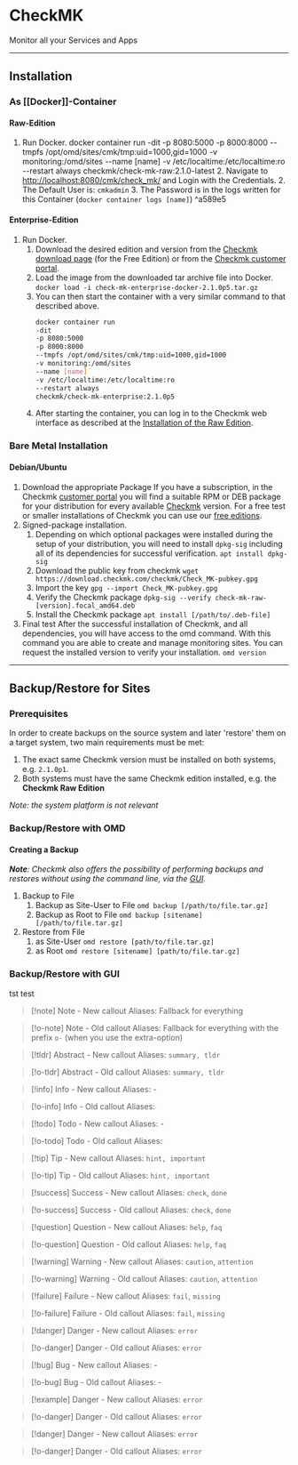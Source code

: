 # CheckMK
Monitor all your Services and Apps

---
## Installation

### As [[Docker]]-Container

#### Raw-Edition
1. Run Docker.
   docker container run 
	   -dit
	   -p 8080:5000
	   -p 8000:8000
	   --tmpfs /opt/omd/sites/cmk/tmp:uid=1000,gid=1000
	   -v monitoring:/omd/sites
	   --name [name]
	   -v /etc/localtime:/etc/localtime:ro
	   --restart always
	   checkmk/check-mk-raw:2.1.0-latest
   2. Navigate to [http://localhost:8080/cmk/check_mk/](http://localhost:8080/cmk/check_mk/) and Login with the Credentials.
	   2. The Default User is: `cmkadmin`
	   3. The Password is in the logs written for this Container (`docker container logs [name]`) ^a589e5

#### Enterprise-Edition
1. Run Docker.
	1. Download the desired edition and version from the [Checkmk download page](https://checkmk.com/download?method=docker&edition=cfe&version=stable) (for the Free Edition) or from the [Checkmk customer portal](https://portal.checkmk.com/).
	2. Load the image from the downloaded tar archive file into Docker.
		   `docker load -i check-mk-enterprise-docker-2.1.0p5.tar.gz`
	1. You can then start the container with a very similar command to that described above.
	   ```bash
	   docker container run
	   -dit
	   -p 8080:5000
	   -p 8000:8000
	   --tmpfs /opt/omd/sites/cmk/tmp:uid=1000,gid=1000
	   -v monitoring:/omd/sites
	   --name [name]
	   -v /etc/localtime:/etc/localtime:ro
	   --restart always
	   checkmk/check-mk-enterprise:2.1.0p5
	   ```
	4. After starting the container, you can log in to the Checkmk web interface as described at the [Installation of the Raw Edition](#^a589e5).

### Bare Metal Installation

#### Debian/Ubuntu
1. Download the appropriate Package
	   If you have a subscription, in the Checkmk [customer portal](https://portal.checkmk.com/)  you will find a suitable RPM or DEB package for your distribution for every available [Checkmk](https://docs.checkmk.com/latest/en/cmk_versions.html) version. For a free test or smaller installations of Checkmk you can use our [free editions](https://checkmk.com/de/download).
2. Signed-package installation.
	1. Depending on which optional packages were installed during the setup of your distribution, you will need to install `dpkg-sig` including all of its dependencies for successful verification.
		   `apt install dpkg-sig`
	2. Download the public key from checkmk
		   `wget https://download.checkmk.com/checkmk/Check_MK-pubkey.gpg`
	3. Import the key
		   `gpg --import Check_MK-pubkey.gpg`
	4. Verify the Checkmk package
		   `dpkg-sig --verify check-mk-raw-[version].focal_amd64.deb`
	5. Install the Checkmk package
		   `apt install [/path/to/.deb-file]`
3. Final test
	   After the successful installation of Checkmk, and all dependencies, you will have access to the omd command. With this command you are able to create and manage monitoring sites. You can request the installed version to verify your installation. `omd version`

---
## Backup/Restore for Sites

### Prerequisites
In order to create backups on the source system and later 'restore' them on a target system, two main requirements must be met:
1. The exact same Checkmk version must be installed on both systems, e.g. `2.1.0p1`.
2. Both systems must have the same Checkmk edition installed, e.g. the **Checkmk Raw Edition**

*Note: the system platform is not relevant*

### Backup/Restore with OMD

#### Creating a Backup
***Note**: Checkmk also offers the possibility of performing backups and restores without using the command line, via the [GUI](#^78d8ec).*

1. Backup to File
	1. Backup as Site-User to File
		   `omd backup [/path/to/file.tar.gz]`
	2. Backup as Root to File
		   `omd backup [sitename] [/path/to/file.tar.gz]`
2. Restore from File
	1. as Site-User
		   `omd restore [path/to/file.tar.gz]`
	2. as Root
		   `omd restore [sitename] [path/to/file.tar.gz]`


### Backup/Restore with GUI
tst
test


>[!note] Note - New callout
>Aliases: Fallback for everything

>[!o-note] Note - Old callout
>Aliases: Fallback for everything with the prefix `o-` (when you use the extra-option)


>[!tldr] Abstract - New callout
>Aliases: `summary, tldr`

>[!o-tldr] Abstract - Old callout
>Aliases: `summary, tldr`


>[!info] Info - New callout
>Aliases: -

>[!o-info] Info - Old callout
>Aliases:


>[!todo] Todo - New callout
>Aliases: -

>[!o-todo] Todo - Old callout
>Aliases:


>[!tip] Tip - New callout
>Aliases: `hint, important`

>[!o-tip] Tip - Old callout
>Aliases: `hint, important`


>[!success] Success - New callout
>Aliases: `check`, `done`

>[!o-success] Success - Old callout
>Aliases: `check`, `done`


>[!question] Question - New callout
>Aliases: `help`, `faq`

>[!o-question] Question - Old callout
>Aliases: `help`, `faq`


>[!warning] Warning - New callout
>Aliases: `caution`, `attention`

>[!o-warning] Warning - Old callout
>Aliases: `caution`, `attention`


>[!failure] Failure - New callout
>Aliases: `fail`, `missing`

>[!o-failure] Failure - Old callout
>Aliases: `fail`, `missing`


>[!danger] Danger - New callout
>Aliases: `error`

>[!o-danger] Danger - Old callout
>Aliases: `error`


>[!bug] Bug - New callout
>Aliases: -

>[!o-bug] Bug - Old callout
>Aliases: -


>[!example] Danger - New callout
>Aliases: `error`

>[!o-danger] Danger - Old callout
>Aliases: `error`


>[!danger] Danger - New callout
>Aliases: `error`

>[!o-danger] Danger - Old callout
>Aliases: `error`
